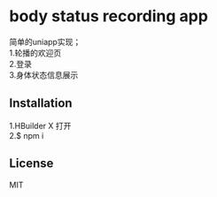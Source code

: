 # body status recording app
简单的uniapp实现；  
1.轮播的欢迎页  
2.登录  
3.身体状态信息展示  
## Installation
 1.HBuilder X 打开  
 2.$ npm i 
## License
MIT
